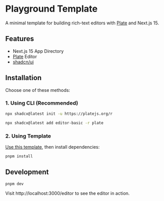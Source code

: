 # Playground Template

A minimal template for building rich-text editors with [Plate](https://platejs.org/) and Next.js 15.

## Features

- Next.js 15 App Directory
- [Plate](https://platejs.org/) Editor
- [shadcn/ui](https://ui.shadcn.com/)

## Installation

Choose one of these methods:

### 1. Using CLI (Recommended)

```bash
npx shadcx@latest init -u https://platejs.org/r
```

```bash
npx shadcx@latest add editor-basic -r plate
```

### 2. Using Template

[Use this template](https://github.com/plate-editor/plate-template/generate), then install dependencies:

```bash
pnpm install
```

## Development

```bash
pnpm dev
```

Visit http://localhost:3000/editor to see the editor in action.
